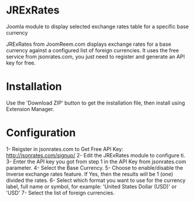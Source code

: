 # JRExRates
Joomla module to display selected exchange rates table for a specific base currency

JRExRates from JoomReem.com displays exchange rates for a base currency against a configured list of foreign currencies.
It uses the free service from jsonrates.com, you just need to register and generate an API key for free.

# Installation
Use the 'Download ZIP' button to get the installation file, then install using Extension Manager.

# Configuration
1- Reigster in jsonrates.com to Get Free API Key: http://jsonrates.com/signup/
2- Edit the JRExRates module to configure ti.
3- Enter the API key you got from step 1 in the API Key from jsonrates.com parameter.
4- Select the Base Currency.
5- Choose to enable/disable the Inverse exchange rates feature. If Yes, then the results will be 1 (one) divided the rates.
6- Select which format you want to use for the currency label, full name or symbol, for example: 'United States Dollar (USD)' or 'USD'
7- Select the list of foreign currencies.
